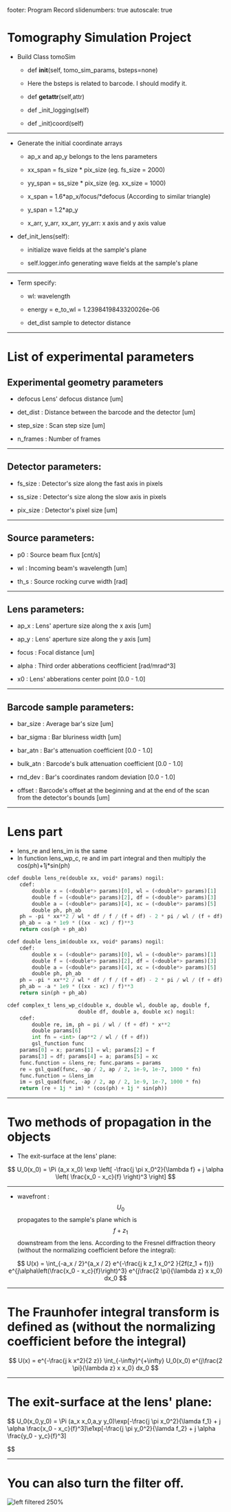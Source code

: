 footer: Program Record
slidenumbers: true
autoscale: true

# Tomography Simulation Project

- Build Class tomoSim

	- def __init__(self, tomo_sim_params, bsteps=none)

	- Here the bsteps is related to barcode. I should modify it.

	- def __getattr__(self,attr)

	- def _init_logging(self)

	- def _init)coord(self)

---

- Generate the initial coordinate arrays

	- ap_x and ap_y belongs to the lens parameters

	- xx_span = fs_size * pix_size (eg. fs_size = 2000)

	- yy_span = ss_size * pix_size (eg. xx_size = 1000)

	- x_span = 1.6*ap_x/focus/*defocus (According to similar triangle)

	- y_span = 1.2*ap_y

	- x_arr, y_arr, xx_arr, yy_arr: x axis and y axis value

- def_init_lens(self):

	- initialize wave fields at the sample's plane

	- self.logger.info generating wave fields at the sample's plane

---

- Term specify:

	- wl: wavelength

	- energy = e_to_wl = 1.2398419843320026e-06

	- det_dist sample to detector distance

---

# List of experimental parameters

## Experimental geometry parameters

- defocus  Lens' defocus distance [um]

- det_dist : Distance between the barcode and the detector [um]

- step_size : Scan step size [um]

- n_frames : Number of frames

---

## Detector parameters:

- fs_size : Detector's size along the fast axis in pixels

- ss_size : Detector's size along the slow axis in pixels

- pix_size : Detector's pixel size [um]

--- 

## Source parameters:

- p0 : Source beam flux [cnt/s]

- wl : Incoming beam's wavelength [um]

- th_s : Source rocking curve width [rad]

---

## Lens parameters:

- ap_x : Lens' aperture size along the x axis [um]

- ap_y : Lens' aperture size along the y axis [um]

- focus : Focal distance [um]

- alpha : Third order abberations ceofficient [rad/mrad^3]

- x0 : Lens' abberations center point [0.0 - 1.0]

--- 

## Barcode sample parameters:

- bar_size : Average bar's size [um]

- bar_sigma : Bar bluriness width [um]

- bar_atn : Bar's attenuation coefficient [0.0 - 1.0]

- bulk_atn : Barcode's bulk attenuation coefficient [0.0 - 1.0]

- rnd_dev : Bar's coordinates random deviation [0.0 - 1.0]
	
- offset : Barcode's offset at the beginning and at the end of the scan from the detector's bounds [um]



---

# Lens part 

- lens_re and lens_im is the same
- In function lens_wp_c, re and im part integral and then multiply the cos(ph)+1j*sin(ph)

```python
cdef double lens_re(double xx, void* params) nogil:
    cdef:
        double x = (<double*> params)[0], wl = (<double*> params)[1]
        double f = (<double*> params)[2], df = (<double*> params)[3]
        double a = (<double*> params)[4], xc = (<double*> params)[5]
        double ph, ph_ab
    ph = -pi * xx**2 / wl * df / f / (f + df) - 2 * pi / wl / (f + df) * x * xx
    ph_ab = -a * 1e9 * ((xx - xc) / f)**3
    return cos(ph + ph_ab)

cdef double lens_im(double xx, void* params) nogil:
    cdef:
        double x = (<double*> params)[0], wl = (<double*> params)[1]
        double f = (<double*> params)[2], df = (<double*> params)[3]
        double a = (<double*> params)[4], xc = (<double*> params)[5]
        double ph, ph_ab
    ph = -pi * xx**2 / wl * df / f / (f + df) - 2 * pi / wl / (f + df) * x * xx
    ph_ab = -a * 1e9 * ((xx - xc) / f)**3
    return sin(ph + ph_ab)

cdef complex_t lens_wp_c(double x, double wl, double ap, double f,
                       double df, double a, double xc) nogil:
    cdef:
        double re, im, ph = pi / wl / (f + df) * x**2
        double params[6]
        int fn = <int> (ap**2 / wl / (f + df))
        gsl_function func
    params[0] = x; params[1] = wl; params[2] = f
    params[3] = df; params[4] = a; params[5] = xc
    func.function = &lens_re; func.params = params
    re = gsl_quad(func, -ap / 2, ap / 2, 1e-9, 1e-7, 1000 * fn)
    func.function = &lens_im
    im = gsl_quad(func, -ap / 2, ap / 2, 1e-9, 1e-7, 1000 * fn)
    return (re + 1j * im) * (cos(ph) + 1j * sin(ph))
```

---

# Two methods of propagation in the objects

- The exit-surface at the lens' plane:

$$
U_0(x_0) = \Pi (a_x x_0) \exp
        \left[ -\frac{j \pi x_0^2}{\lambda f} + j \alpha
        \left( \frac{x_0 - x_c}{f} \right)^3 \right]
$$

---

- wavefront : $$U_0$$ propagates to the sample's plane which
    is $$f + z_1$$ downstream from the lens. According to
    the Fresnel diffraction theory (without the normalizing
    coefficient before the integral):

$$
U(x) = \int_{-a_x / 2}^{a_x / 2}
        e^{-\frac{j k z_1 x_0^2 }{2f(z_1 + f)}}
        e^{j\alpha\left(\frac{x_0 - x_c}{f}\right)^3} 
        e^{j\frac{2 \pi}{\lambda z} x x_0} dx_0
$$ 

---

# The Fraunhofer integral transform is defined as (without the normalizing coefficient before the integral)

$$
U(x) = e^{-\frac{j k x^2}{2 z}} \int_{-\infty}^{+\infty}
        U_0(x_0) e^{j\frac{2 \pi}{\lambda z} x x_0} dx_0
$$

---

# The exit-surface at the lens' plane:

$$
U_0(x_0,y_0) = \Pi (a_x x_0,a_y y_0)\exp[-\frac{j \pi x_0^2}{\lamda f_1} + j \alpha \frac{x_0 - x_c}{f}^3]\e1xp[-\frac{j \pi y_0^2}{\lamda f_2} + j \alpha \frac{y_0 - y_c}{f}^3]

$$

---

# You can also turn the filter off.

![left filtered 250%](http://deckset-assets.s3-website-us-east-1.amazonaws.com/colnago2.jpg)


